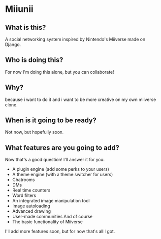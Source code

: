 # Miiunii

## What is this?

A social networking system inspired by Nintendo's Miiverse made on Django.

## Who is doing this?

For now I'm doing this alone, but you can collaborate!

## Why?

because i want to do it and i want to be more creative on my own miiverse clone.

## When is it going to be ready?

Not now, but hopefully soon.

## What features are you going to add?

Now that's a good question! I'll answer it for you.

- A plugin engine (add some perks to your users)
- A theme engine (with a theme switcher for users)
- Chatrooms
- DMs
- Real time counters
- Word filters
- An integrated image manipulation tool
- Image autoloading
- Advanced drawing
- User-made communities
And of course
- The basic functionality of Miiverse

I'll add more features soon, but for now that's all I got.

